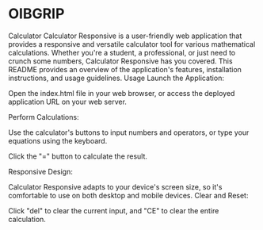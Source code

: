 # OIBGRIP
Calculator
Calculator Responsive is a user-friendly web application that provides a responsive and versatile calculator tool for various mathematical calculations. 
Whether you're a student, a professional, or just need to crunch some numbers, Calculator Responsive has you covered. This README provides an overview of 
the application's features, installation instructions, and usage guidelines.
Usage
Launch the Application:

Open the index.html file in your web browser, or access the deployed application URL on your web server.

Perform Calculations:

Use the calculator's buttons to input numbers and operators, or type your equations using the keyboard.

Click the "=" button to calculate the result.

Responsive Design:

Calculator Responsive adapts to your device's screen size, so it's comfortable to use on both desktop and mobile devices.
Clear and Reset:

Click "del" to clear the current input, and "CE" to clear the entire calculation.
